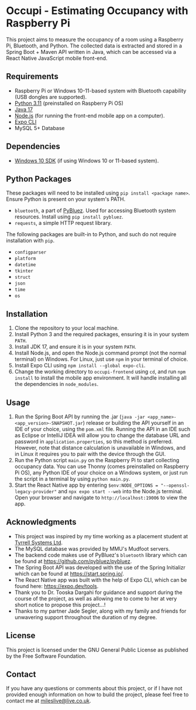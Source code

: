 # Occupi - Estimating Occupancy with Raspberry Pi

This project aims to measure the occupancy of a room using a Raspberry Pi, Bluetooth, and Python. The collected data is extracted and stored in a Spring Boot + Maven API written in Java, which can be accessed via a React Native JavaScript mobile front-end.

## Requirements

- Raspberry Pi or Windows 10-11-based system with Bluetooth capability (USB dongles are supported).
- [Python 3.11](https://www.python.org/downloads/) (preinstalled on Raspberry Pi OS)
- [Java 17](https://jdk.java.net/archive/)
- [Node.js](https://nodejs.org/en) (for running the front-end mobile app on a computer).
- [Expo CLI](https://expo.dev/tools)
- MySQL 5+ Database

## Dependencies
- [Windows 10 SDK](https://developer.microsoft.com/en-us/windows/downloads/windows-sdk/) (if using Windows 10 or 11-based system).

## Python Packages
These packages will need to be installed using `pip install <package name>`. Ensure Python is present on your system's PATH.
- `bluetooth`, a part of [PyBluez](https://pybluez.readthedocs.io/en/latest/). Used for accessing Bluetooth system resources. Install using `pip install pybluez`.
- `requests`, a simple HTTP request library.

The following packages are built-in to Python, and such do not require installation with `pip`.

- `configparser` 
- `platform`
- `datetime`
- `tkinter`
- `struct`
- `json`
- `time`
- `os`

## Installation

1. Clone the repository to your local machine.
2. Install Python 3 and the required packages, ensuring it is in your system `PATH`.
3. Install JDK 17, and ensure it is in your system `PATH`.
4. Install Node.js, and open the Node.js command prompt (not the normal terminal) on Windows. For Linux, just use `npm` in your terminal of choice.
5. Install Expo CLI using `npm install --global expo-cli`.
6. Change the working directory to `occupi-frontend` using `cd`, and run `npm install` to install the mobile app environment. It will handle installing all the dependencies in `node_modules`.

## Usage

1. Run the Spring Boot API by running the .jar (`java -jar <app_name>-<app_version>-SNAPSHOT.jar`) release or building the API yourself in an IDE of your choice, using the `pom.xml` file. Running the API in an IDE such as Eclipse or IntelliJ IDEA will allow you to change the database URL and password in `application.properties`, so this method is preferred.
However, note that distance calculation is unavailable in Windows, and in Linux it requires you to pair with the device through the GUI.
2. Run the Python script `main.py` on the Raspberry Pi to start collecting occupancy data. You can use Thonny (comes preinstalled on Raspberry Pi OS), any Python IDE of your choice on a Windows system, or just run the script in a terminal by using `python main.py`.
3. Start the React Native app by entering `$env:NODE_OPTIONS = "--openssl-legacy-provider"` and `npx expo start --web` into the Node.js terminal. Open your browser and  navigate to `http://localhost:19006` to view the app.

## Acknowledgments

- This project was inspired by my time working as a placement student at [Tyrrell Systems Ltd](https://tyrrellsystems.com/).
- The MySQL database was provided by MMU's Mudfoot servers.
- The backend code makes use of PyBluez's `bluetooth`  library which can be found at https://github.com/pybluez/pybluez.
- The Spring Boot API was developed with the use of the Spring Initializr which can be found at https://start.spring.io/.
- The React Native app was built with the help of Expo CLI, which can be found here: https://expo.dev/tools.
- Thank you to Dr. Tooska Dargahi for guidance and support during the course of the project, as well as allowing me to come to her at very short notice to propose this project...!
- Thanks to my partner Jade Segler, along with my family and friends for unwavering support throughout the duration of my degree.

## License

This project is licensed under the GNU General Public License as published by the Free Software Foundation.

## Contact

If you have any questions or comments about this project, or if I have not provided enough information on how to build the project, please feel free to contact me at mileslive@live.co.uk.